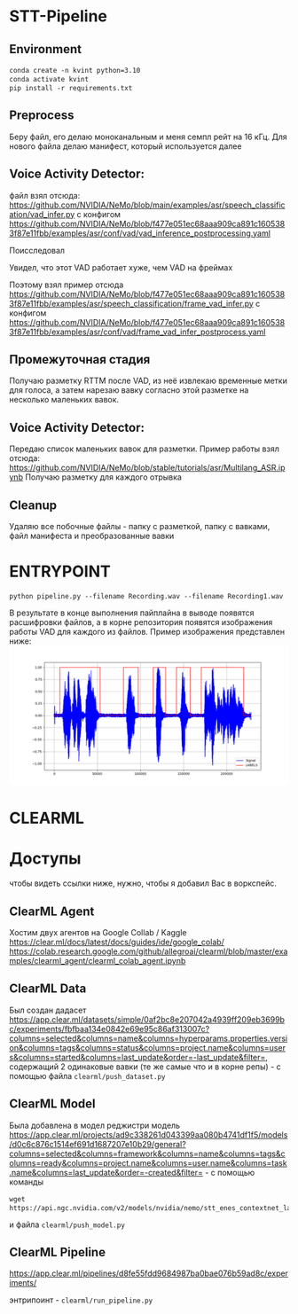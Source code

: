# STT-Pipeline

## Environment
```
conda create -n kvint python=3.10
conda activate kvint
pip install -r requirements.txt
```

## Preprocess
Беру файл, его делаю моноканальным и меня семпл рейт на 16 кГц. Для нового файла делаю манифест, который используется далее

## Voice Activity Detector:
файл взял отсюда: https://github.com/NVIDIA/NeMo/blob/main/examples/asr/speech_classification/vad_infer.py
с конфигом https://github.com/NVIDIA/NeMo/blob/f477e051ec68aaa909ca891c1605383f87e11fbb/examples/asr/conf/vad/vad_inference_postprocessing.yaml

Поисследовал

Увидел, что этот VAD работает хуже, чем VAD на фреймах

Поэтому взял пример отсюда https://github.com/NVIDIA/NeMo/blob/f477e051ec68aaa909ca891c1605383f87e11fbb/examples/asr/speech_classification/frame_vad_infer.py
с конфигом https://github.com/NVIDIA/NeMo/blob/f477e051ec68aaa909ca891c1605383f87e11fbb/examples/asr/conf/vad/frame_vad_infer_postprocess.yaml

## Промежуточная стадия
Получаю разметку RTTM после VAD, из неё извлекаю временные метки для голоса, а затем нарезаю вавку согласно этой разметке на несколько маленьких вавок.

## Voice Activity Detector:
Передаю список маленьких вавок для разметки. Пример работы взял отсюда: https://github.com/NVIDIA/NeMo/blob/stable/tutorials/asr/Multilang_ASR.ipynb
Получаю разметку для каждого отрывка

## Cleanup
Удаляю все побочные файлы - папку с разметкой, папку с вавками, файл манифеста и преобразованные вавки

# ENTRYPOINT

```
python pipeline.py --filename Recording.wav --filename Recording1.wav
```

В результате в конце выполнения пайплайна в выводе появятся расшифровки файлов, а в корне репозитория появятся изображения работы VAD для каждого из файлов. Пример изображения представлен ниже:
![Alt text](images/Recording.png)

# CLEARML

# Доступы
чтобы видеть ссылки ниже, нужно, чтобы я добавил Вас в воркспейс.

## ClearML Agent
Хостим двух агентов на Google Collab / Kaggle
https://clear.ml/docs/latest/docs/guides/ide/google_colab/
https://colab.research.google.com/github/allegroai/clearml/blob/master/examples/clearml_agent/clearml_colab_agent.ipynb

## ClearML Data
Был создан дадасет https://app.clear.ml/datasets/simple/0af2bc8e207042a4939ff209eb3699bc/experiments/fbfbaa134e0842e69e95c86af313007c?columns=selected&columns=name&columns=hyperparams.properties.version&columns=tags&columns=status&columns=project.name&columns=users&columns=started&columns=last_update&order=-last_update&filter=, содержащий 2 одинаковые вавки (те же самые что и в корне репы) - с помощью файла `clearml/push_dataset.py`

## ClearML Model
Была добавлена в модел реджистри модель https://app.clear.ml/projects/ad9c338261d043399aa080b4741df1f5/models/d0c6c876c1514ef691d1687207e10b29/general?columns=selected&columns=framework&columns=name&columns=tags&columns=ready&columns=project.name&columns=user.name&columns=task.name&columns=last_update&order=-created&filter= - с помощью команды 
```
wget https://api.ngc.nvidia.com/v2/models/nvidia/nemo/stt_enes_contextnet_large/versions/1.0.0/files/stt_enes_contextnet_large.nemo
```
и файла `clearml/push_model.py`

## ClearML Pipeline
https://app.clear.ml/pipelines/d8fe55fdd9684987ba0bae076b59ad8c/experiments/

энтрипоинт - `clearml/run_pipeline.py`
